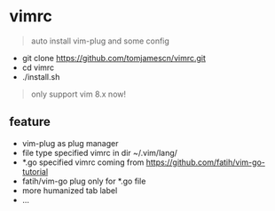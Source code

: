 # vimrc

> auto install vim-plug and some config

- git clone https://github.com/tomjamescn/vimrc.git
- cd vimrc
- ./install.sh

> only support vim 8.x now!

## feature
- vim-plug as plug manager
- file type specified vimrc in dir ~/.vim/lang/
- *.go specified vimrc coming from https://github.com/fatih/vim-go-tutorial
- fatih/vim-go plug only for *.go file
- more humanized tab label
- ...

